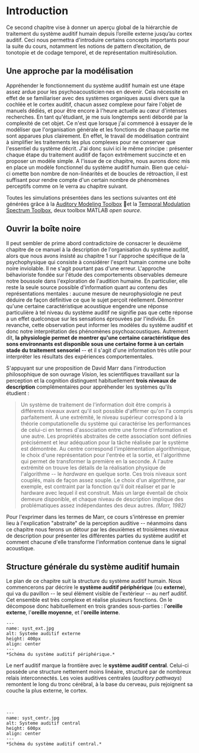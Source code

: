 
# Introduction

Ce second chapitre vise à donner un aperçu global de la hiérarchie de traitement du système auditif humain depuis l’oreille externe jusqu’au cortex auditif. Ceci nous permettra d'introduire certains concepts importants pour la suite du cours, notamment les notions de pattern d’excitation, de tonotopie et de codage temporel, et de représentation multirésolution.

## Une approche par la modélisation 

Appréhender le fonctionnement du système auditif humain est une étape assez ardue pour les psychoacousticien·nes en devenir. Cela nécessite en effet de se familiariser avec des systèmes organiques aussi divers que la cochlée et le cortex auditif, chacun assez complexe pour faire l'objet de manuels dédiés, et pour être encore à l'heure actuelle au cœur d'intenses recherches. En tant qu'étudiant, je me suis longtemps senti débordé par la complexité de cet objet. Ce n'est que lorsque j'ai commencé à essayer de le modéliser que l'organisation générale et les fonctions de chaque partie me sont apparues plus clairement. En effet, le travail de modélisation contraint à simplifier les traitements les plus complexes pour ne conserver que l'essentiel du système décrit. J'ai donc suivi ici le même principe : présenter chaque étape du traitement auditif de façon extrêmement succincte et en proposer un modèle simple. A l'issue de ce chapitre, nous aurons donc mis en place un modèle fonctionnel du système auditif humain. Bien que celui-ci omette bon nombre de non-linéarités et de boucles de rétroaction, il est suffisant pour rendre compte d'un certain nombre de phénomènes perceptifs comme on le verra au chapitre suivant.

Toutes les simulations présentées dans les sections suivantes ont été générées grâce à la [Auditory Modeling Toolbox](https://amtoolbox.org/) et la [Temporal Modulation Spectrum Toolbox](https://github.com/LeoVarnet/TMST), deux toolbox MATLAB *open source*.

## Ouvrir la boîte noire

Il peut sembler de prime abord contradictoire de consacrer le deuxième chapitre de ce manuel à la description de l'organisation du système auditif, alors que nous avons insisté au chapitre 1 sur l'approche spécifique de la psychophysique qui consiste à considérer l'esprit humain comme une boîte noire inviolable. Il ne s'agit pourtant pas d'une erreur. L'approche béhavioriste fondée sur l'étude des comportements observables demeure notre boussole dans l'exploration de l'audition humaine. En particulier, elle reste la seule source possible d'information quant au contenu des représentations mentales : aucune mesure de neurophysiologie ne peut déduire de façon définitive ce que le sujet perçoit réellement. Démontrer qu'une certaine caractéristique acoustique engendre une réponse particulière à tel niveau du système auditif ne signifie pas que cette réponse a un effet quelconque sur les sensations éprouvées par l'individu. En revanche, cette observation peut informer les modèles du système auditif et donc notre interprétation des phénomènes psychoacoustiques. Autrement dit, **la physiologie permet de montrer qu'une certaine caractéristique des sons environnants est disponible sous une certaine forme à un certain stade du traitement sensoriel** -- et il s'agit d'une information très utile pour interpréter les résultats des expériences comportementales.

S'appuyant sur une proposition de David Marr dans l'introduction philosophique de son ouvrage *Vision*, les scientifiques travaillant sur la perception et la cognition distinguent habituellement **trois niveaux de description** complémentaires pour appréhender les systèmes qu'ils étudient :

> Un système de traitement de l'information doit être compris à différents niveaux avant qu'il soit possible d'affirmer qu'on l'a compris parfaitement. À une extrémité, le niveau supérieur correspond à la théorie computationelle du système qui caractérise les performances de celui-ci en termes d'association entre une forme d'information et une autre. Les propriétés abstraites de cette association sont définies précisément et leur adéquation pour la tâche réalisée par le système est démontrée. Au centre correspond l'implémentation algorithmique, le choix d'une représentation pour l'entrée et la sortie, et l'algorithme qui permet de transformer la première en la seconde. À l'autre extrémité on trouve les détails de la réalisation physique de l'algorithme -- le *hardware* en quelque sorte. Ces trois niveaux sont couplés, mais de façon assez souple. Le choix d'un algorithme, par exemple, est contraint par la fonction qu'il doit réaliser et par le hardware avec lequel il est construit. Mais un large éventail de choix demeure disponible, et chaque niveau de description implique des problématiques assez indépendantes des deux autres. *(Marr, 1982)*

Pour l'exprimer dans les termes de Marr, ce cours s'intéresse en premier lieu à l'explication "abstraite" de la perception auditive -- néanmoins dans ce chapitre nous ferons un détour par les deuxièmes et troisièmes niveaux de description pour présenter les différentes parties du système auditif et comment chacune d'elle transforme l'information contenue dans le signal acoustique.

## Structure générale du système auditif humain 

Le plan de ce chapitre suit la structure du système auditif humain. Nous commencerons par décrire le **système auditif périphérique** (ou **externe**), qui va du pavillon -- le seul élément visible de l'extérieur -- au nerf auditif. Cet ensemble est très complexe et réalise plusieurs fonctions. On le décompose donc habituellement en trois grandes sous-parties : l'**oreille externe**, l'**oreille moyenne**, et l'**oreille interne**. 

```{figure} syst_ext.jpg
---
name: syst_ext.jpg
alt: Systeme auditif externe
height: 400px
align: center
---
*Schéma du système auditif périphérique.*
```

Le nerf auditif marque la frontière avec le **système auditif central**. Celui-ci possède une structure nettement moins linéaire, structuré par de nombreux relais interconnectés. Les voies auditives centrales (*auditory pathways*) remontent le long du tronc cérébral, à la base du cerveau, puis rejoignent sa couche la plus externe, le cortex. 

<br /> 

```{figure} syst_centr.jpg
---
name: syst_centr.jpg
alt: Systeme auditif central
height: 600px
align: center
---
*Schéma du système auditif central.*
```

<br />
